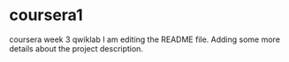 # coursera1
coursera week 3 qwiklab 
I am editing the README file. Adding some more details about the project description.
